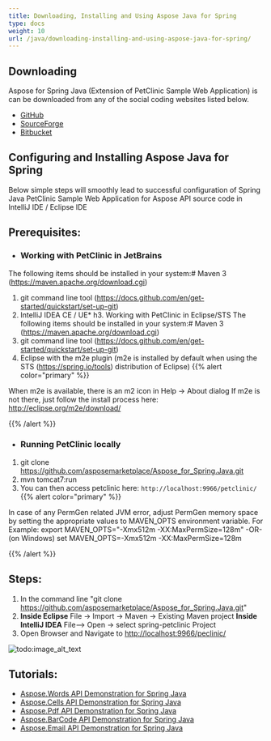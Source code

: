 ```yaml
---
title: Downloading, Installing and Using Aspose Java for Spring
type: docs
weight: 10
url: /java/downloading-installing-and-using-aspose-java-for-spring/
---
```


## **Downloading**
Aspose for Spring Java (Extension of PetClinic Sample Web Application) is can be downloaded from any of the social coding websites listed below.

- [GitHub](https://github.com/asposemarketplace/Aspose_for_Spring.Java)
- [SourceForge](https://sourceforge.net/projects/asposeforspringjava/)
- [Bitbucket](https://bitbucket.org/asposemarketplace/aspose-for-spring.java/src/master/)

## **Configuring and Installing Aspose Java for Spring**
Below simple steps will smoothly lead to successful configuration of Spring Java PetClinic Sample Web Application for Aspose API source code in IntelliJ IDE / Eclipse IDE
## **Prerequisites:**
- ### **Working with PetClinic in JetBrains**
The following items should be installed in your system:# Maven 3 (<https://maven.apache.org/download.cgi>)

1. git command line tool (<https://docs.github.com/en/get-started/quickstart/set-up-git>)
1. IntelliJ IDEA CE / UE* h3. Working with PetClinic in Eclipse/STS
   The following items should be installed in your system:# Maven 3 (<https://maven.apache.org/download.cgi>)
1. git command line tool (<https://docs.github.com/en/get-started/quickstart/set-up-git>)
1. Eclipse with the m2e plugin (m2e is installed by default when using the STS (<https://spring.io/tools>) distribution of Eclipse) {{% alert color="primary" %}} 

When m2e is available, there is an m2 icon in Help -> About dialog
If m2e is not there, just follow the install process here: <http://eclipse.org/m2e/download/>

{{% /alert %}}
- ### **Running PetClinic locally**
1. git clone <https://github.com/asposemarketplace/Aspose_for_Spring.Java.git>
1. mvn tomcat7:run
1. You can then access petclinic here: `http://localhost:9966/petclinic/` {{% alert color="primary" %}} 

In case of any PermGen related JVM error, adjust PermGen memory space by setting the appropriate values to MAVEN_OPTS environment variable. 
For Example: 
export MAVEN_OPTS="-Xmx512m -XX:MaxPermSize=128m" 
-OR- 
(on Windows) 
set MAVEN_OPTS=-Xmx512m -XX:MaxPermSize=128m

{{% /alert %}}
## **Steps:**
1. In the command line
   "git clone <https://github.com/asposemarketplace/Aspose_for_Spring.Java.git>" 
1. **Inside Eclipse** 
   File -> Import -> Maven -> Existing Maven project
   **Inside IntelliJ IDEA** 
   File--> Open -> select spring-petclinic Project
1. Open Browser and Navigate to <http://localhost:9966/peclinic/>



![todo:image_alt_text](https://i.imgur.com/iYcyGwP.png)
## **Tutorials:**
- [Aspose.Words API Demonstration for Spring Java](/total/java/aspose-words-api-demonstration-for-spring-java/)
- [Aspose.Cells API Demonstration for Spring Java](/total/java/aspose-cells-api-demonstration-for-spring-java/)
- [Aspose.Pdf API Demonstration for Spring Java](/total/java/aspose-pdf-api-demonstration-for-spring-java/)
- [Aspose.BarCode API Demonstration for Spring Java](/total/java/aspose-barcode-api-demonstration-for-spring-java/)
- [Aspose.Email API Demonstration for Spring Java](/total/java/aspose-email-api-demonstration-for-spring-java/)
